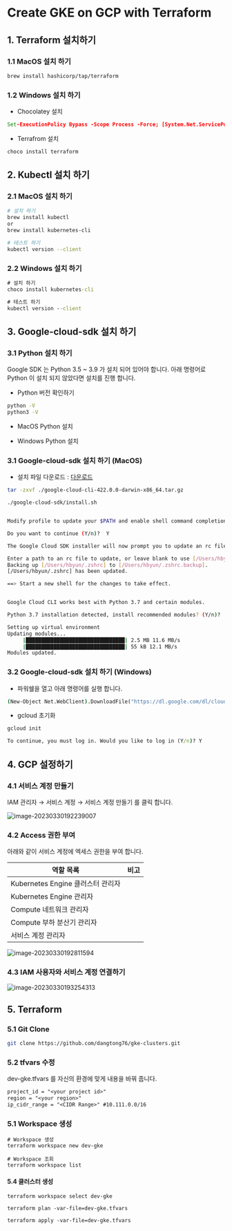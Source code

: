# Create GKE on GCP with Terraform



## 1. Terraform 설치하기

### 1.1  MacOS 설치 하기

```bash
brew install hashicorp/tap/terraform
```



### 1.2 Windows 설치 하기

- Chocolatey 설치

```cmd
Set-ExecutionPolicy Bypass -Scope Process -Force; [System.Net.ServicePointManager]::SecurityProtocol = [System.Net.ServicePointManager]::SecurityProtocol -bor 3072; iex ((New-Object System.Net.WebClient).DownloadString('https://community.chocolatey.org/install.ps1'))
```

- Terrafrom 설치

```cmd
choco install terraform
```



## 2. Kubectl 설치 하기

### 2.1 MacOS 설치 하기

```bash
# 설치 하기
brew install kubectl
or
brew install kubernetes-cli

# 테스트 하기
kubectl version --client
```



### 2.2 Windows 설치 하기

```cmd
# 설치 하기
choco install kubernetes-cli

# 테스트 하기
kubectl version --client
```



## 3. Google-cloud-sdk 설치 하기

### 3.1 Python 설치 하기

Google SDK 는 Python  3.5 ~ 3.9 가 설치 되어 있어야 합니다. 아래 명령어로 Python 이 설치 되지 않았다면 설치를 진행 합니다. 

- Python 버전 확인하기

``` bash
python -V
python3 -V
```



- MacOS Python 설치



- Windows Python 설치



### 3.1 Google-cloud-sdk 설치 하기 (MacOS)

- 설치 파일 다운로드 : [다운로드](https://cloud.google.com/sdk/docs/install-sdk?hl=ko#mac)

```bash
tar -zxvf ./google-cloud-cli-422.0.0-darwin-x86_64.tar.gz

./google-cloud-sdk/install.sh


Modify profile to update your $PATH and enable shell command completion?

Do you want to continue (Y/n)?  Y

The Google Cloud SDK installer will now prompt you to update an rc file to bring the Google Cloud CLIs into your environment.

Enter a path to an rc file to update, or leave blank to use [/Users/hbyun/.zshrc]:
Backing up [/Users/hbyun/.zshrc] to [/Users/hbyun/.zshrc.backup].
[/Users/hbyun/.zshrc] has been updated.

==> Start a new shell for the changes to take effect.


Google Cloud CLI works best with Python 3.7 and certain modules.

Python 3.7 installation detected, install recommended modules? (Y/n)?  Y

Setting up virtual environment
Updating modules...
     |████████████████████████████████| 2.5 MB 11.6 MB/s
     |████████████████████████████████| 55 kB 12.1 MB/s
Modules updated.

```



### 3.2 Google-cloud-sdk 설치 하기 (Windows)

- 파워쉘을 열고 아래 명령어를 실행 합니다.

```cmd
(New-Object Net.WebClient).DownloadFile("https://dl.google.com/dl/cloudsdk/channels/rapid/GoogleCloudSDKInstaller.exe", "$env:Temp\GoogleCloudSDKInstaller.exe") & $env:Temp\GoogleCloudSDKInstaller.exe
```

- gcloud 초기화

```cmd
gcloud init

To continue, you must log in. Would you like to log in (Y/n)? Y
```





## 4. GCP 설정하기

### 4.1 서비스 계정 만들기

IAM 관리자 → 서비스 계정 → 서비스 계정 만들기 를 클릭 합니다.

<img src="./img/image-20230330192239007.png"  alt="image-20230330192239007" style="zoom:100%;" />



### 4.2 Access 권한 부여

아래와 같이 서비스 계정에 엑세스 권한을 부여 합니다.



| 역할 목록                         | 비고 |
| --------------------------------- | ---- |
| Kubernetes Engine 클러스터 관리자 |      |
| Kubernetes Engine 관리자          |      |
| Compute 네트워크 관리자           |      |
| Compute 부하 분산기 관리자        |      |
| 서비스 계정 관리자                |      |



<img src="./img/image-20230330192811594.png" alt="image-20230330192811594" style="zoom:100%;" />



### 4.3 IAM 사용자와 서비스 계정 연결하기

<img src="./img/image-20230330193254313.png" alt="image-20230330193254313" style="zoom:100%;" />



## 5. Terraform 

### 5.1 Git Clone

```zsh
git clone https://github.com/dangtong76/gke-clusters.git
```



### 5.2 tfvars 수정

dev-gke.tfvars 를 자신의 환경에 맞게 내용을 바꿔 줍니다.

```tex
project_id = "<your project id>"
region = "<your region>"
ip_cidr_range = "<CIDR Range>" #10.111.0.0/16
```



### 5.1 Workspace 생성

```
# Workspace 생성
terraform workspace new dev-gke

# Workspace 조회
terraform workspace list

```

#### 5.4 클러스터 생성

```
terraform workspace select dev-gke

terraform plan -var-file=dev-gke.tfvars 

terraform apply -var-file=dev-gke.tfvars
```


